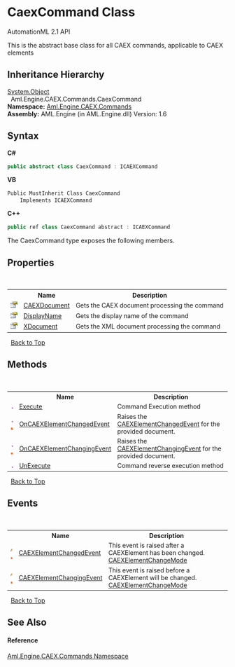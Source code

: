 # CaexCommand Class
AutomationML 2.1 API 

This is the abstract base class for all CAEX commands, applicable to CAEX elements


## Inheritance Hierarchy
<a href="https://docs.microsoft.com/dotnet/api/system.object" target="_parent" rel="noopener noreferrer">System.Object</a><br />&nbsp;&nbsp;Aml.Engine.CAEX.Commands.CaexCommand<br />
**Namespace:**&nbsp;<a href="N_Aml_Engine_CAEX_Commands">Aml.Engine.CAEX.Commands</a><br />**Assembly:**&nbsp;AML.Engine (in AML.Engine.dll) Version: 1.6

## Syntax

**C#**<br />
``` C#
public abstract class CaexCommand : ICAEXCommand
```

**VB**<br />
``` VB
Public MustInherit Class CaexCommand
	Implements ICAEXCommand
```

**C++**<br />
``` C++
public ref class CaexCommand abstract : ICAEXCommand
```

The CaexCommand type exposes the following members.


## Properties
&nbsp;<table><tr><th></th><th>Name</th><th>Description</th></tr><tr><td>![Public property](media/pubproperty.gif "Public property")</td><td><a href="P_Aml_Engine_CAEX_Commands_CaexCommand_CAEXDocument">CAEXDocument</a></td><td>
Gets the CAEX document processing the command</td></tr><tr><td>![Public property](media/pubproperty.gif "Public property")</td><td><a href="P_Aml_Engine_CAEX_Commands_CaexCommand_DisplayName">DisplayName</a></td><td>
Gets the display name of the command</td></tr><tr><td>![Public property](media/pubproperty.gif "Public property")</td><td><a href="P_Aml_Engine_CAEX_Commands_CaexCommand_XDocument">XDocument</a></td><td>
Gets the XML document processing the command</td></tr></table>&nbsp;
<a href="#caexcommand-class">Back to Top</a>

## Methods
&nbsp;<table><tr><th></th><th>Name</th><th>Description</th></tr><tr><td>![Public method](media/pubmethod.gif "Public method")</td><td><a href="M_Aml_Engine_CAEX_Commands_CaexCommand_Execute">Execute</a></td><td>
Command Execution method</td></tr><tr><td>![Public method](media/pubmethod.gif "Public method")![Static member](media/static.gif "Static member")</td><td><a href="M_Aml_Engine_CAEX_Commands_CaexCommand_OnCAEXElementChangedEvent">OnCAEXElementChangedEvent</a></td><td>
Raises the <a href="E_Aml_Engine_CAEX_Commands_CaexCommand_CAEXElementChangedEvent">CAEXElementChangedEvent</a> for the provided document.</td></tr><tr><td>![Public method](media/pubmethod.gif "Public method")![Static member](media/static.gif "Static member")</td><td><a href="M_Aml_Engine_CAEX_Commands_CaexCommand_OnCAEXElementChangingEvent">OnCAEXElementChangingEvent</a></td><td>
Raises the <a href="E_Aml_Engine_CAEX_Commands_CaexCommand_CAEXElementChangingEvent">CAEXElementChangingEvent</a> for the provided document.</td></tr><tr><td>![Public method](media/pubmethod.gif "Public method")</td><td><a href="M_Aml_Engine_CAEX_Commands_CaexCommand_UnExecute">UnExecute</a></td><td>
Command reverse execution method</td></tr></table>&nbsp;
<a href="#caexcommand-class">Back to Top</a>

## Events
&nbsp;<table><tr><th></th><th>Name</th><th>Description</th></tr><tr><td>![Public event](media/pubevent.gif "Public event")![Static member](media/static.gif "Static member")</td><td><a href="E_Aml_Engine_CAEX_Commands_CaexCommand_CAEXElementChangedEvent">CAEXElementChangedEvent</a></td><td>
This event is raised after a CAEXElement has been changed. <a href="T_Aml_Engine_CAEX_Commands_CAEXElementChangeMode">CAEXElementChangeMode</a></td></tr><tr><td>![Public event](media/pubevent.gif "Public event")![Static member](media/static.gif "Static member")</td><td><a href="E_Aml_Engine_CAEX_Commands_CaexCommand_CAEXElementChangingEvent">CAEXElementChangingEvent</a></td><td>
This event is raised before a CAEXElement will be changed. <a href="T_Aml_Engine_CAEX_Commands_CAEXElementChangeMode">CAEXElementChangeMode</a></td></tr></table>&nbsp;
<a href="#caexcommand-class">Back to Top</a>

## See Also


#### Reference
<a href="N_Aml_Engine_CAEX_Commands">Aml.Engine.CAEX.Commands Namespace</a><br />